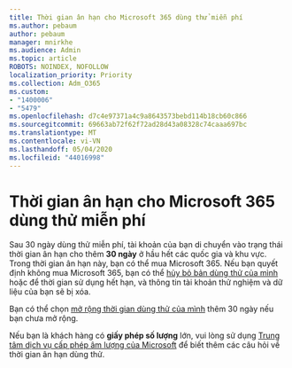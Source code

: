 ```yaml
---
title: Thời gian ân hạn cho Microsoft 365 dùng thử miễn phí
ms.author: pebaum
author: pebaum
manager: mnirkhe
ms.audience: Admin
ms.topic: article
ROBOTS: NOINDEX, NOFOLLOW
localization_priority: Priority
ms.collection: Adm_O365
ms.custom:
- "1400006"
- "5479"
ms.openlocfilehash: d7c4e97371a4c9a8643573bebd114b18cb60c866
ms.sourcegitcommit: 69663ab72f62f72ad28d43a08328c74caaa697bc
ms.translationtype: MT
ms.contentlocale: vi-VN
ms.lasthandoff: 05/04/2020
ms.locfileid: "44016998"
---
```

# <a name="grace-period-for-microsoft-365-free-trial"></a>Thời gian ân hạn cho Microsoft 365 dùng thử miễn phí

Sau 30 ngày dùng thử miễn phí, tài khoản của bạn di chuyển vào trạng thái thời gian ân hạn cho thêm **30 ngày** ở hầu hết các quốc gia và khu vực. Trong thời gian ân hạn này, bạn có thể mua Microsoft 365. Nếu bạn quyết định không mua Microsoft 365, bạn có thể [hủy bỏ bản dùng thử của mình](https://docs.microsoft.com/microsoft-365/commerce/subscriptions/cancel-your-subscription?view=o365-worldwide) hoặc để thời gian sử dụng hết hạn, và thông tin tài khoản thử nghiệm và dữ liệu của bạn sẽ bị xóa.

Bạn có thể chọn [mở rộng thời gian dùng thử của mình](https://docs.microsoft.com/microsoft-365/commerce/extend-your-trial) thêm 30 ngày nếu bạn chưa mở rộng.

Nếu bạn là khách hàng có **giấy phép số lượng** lớn, vui lòng sử dụng [Trung tâm dịch vụ cấp phép âm lượng của Microsoft](https://support.microsoft.com/help/4471406/how-to-contact-the-microsoft-volume-licensing-service-center) để biết thêm các câu hỏi về thời gian ân hạn dùng thử.
